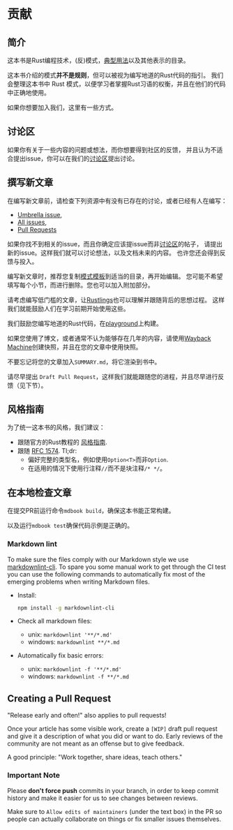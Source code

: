 # 贡献

## 简介

[典型用法]: https://en.wikipedia.org/wiki/Programming_idiom

这本书是Rust编程技术，(反)模式，[典型用法]以及其他表示的目录。

这本书介绍的模式**并不是规则**，但可以被视为编写地道的Rust代码的指引。
我们会整理这本书中 Rust 模式，以便学习者掌握Rust习语的权衡，并且在他们的代码中正确地使用。

如果你想要加入我们，这里有一些方式。

## 讨论区

[讨论区]: https://github.com/rust-unofficial/patterns/discussions

如果你有关于一些内容的问题或想法，而你想要得到社区的反馈，
并且认为不适合提出issue，你可以在我们的[讨论区]提出讨论。

## 撰写新文章

[模式模板]: https://github.com/rust-unofficial/patterns/blob/master/template.md
[Rustlings]: https://github.com/rust-lang/rustlings
[playground]: https://play.rust-lang.org/
[Wayback Machine]: https://web.archive.org/

在编写新文章前，请检查下列资源中有没有已存在的讨论，或者已经有人在编写：

- [Umbrella issue](https://github.com/rust-unofficial/patterns/issues/116),
- [All issues](https://github.com/rust-unofficial/patterns/issues),
- [Pull Requests](https://github.com/rust-unofficial/patterns/pulls)

如果你找不到相关的issue，而且你确定应该提issue而非[讨论区]的帖子，
请提出新的issue。这样我们就可以讨论想法，以及文档未来的内容。
也许您还会得到反馈与投入。

编写新文章时，推荐您复制[模式模板]到适当的目录，再开始编辑。
您可能不希望填写每个小节，而进行删除。您也可以加入附加部分。

请考虑编写低门槛的文章，让[Rustlings]也可以理解并跟随背后的思想过程。
这样我们就能鼓励人们在学习前期开始使用这些。

我们鼓励您编写地道的Rust代码，在[playground]上构建。

如果您使用了博文，或者通常不认为能够存在几年的内容，请使用[Wayback Machine]创建快照，并且在您的文章中使用快照。

不要忘记将您的文章加入`SUMMARY.md`，将它渲染到书中。

请尽早提出 `Draft Pull Request`，这样我们就能跟随您的进程，并且尽早进行反馈（见下节）。

## 风格指南

为了统一这本书的风格，我们建议：

- 跟随官方的Rust教程的 [风格指南](https://github.com/rust-lang/book/blob/master/style-guide.md).
- 跟随 [RFC 1574](https://github.com/rust-lang/rfcs/blob/master/text/1574-more-api-documentation-conventions.md#appendix-a-full-conventions-text).
  Tl;dr:
  - 偏好完整的类型名，例如使用`Option<T>`而非`Option`.
  - 在适用的情况下使用行注释`//`而不是块注释`/* */`。

## 在本地检查文章

在提交PR前运行命令`mdbook build`，确保这本书能正常构建。

以及运行`mdbook test`确保代码示例是正确的。

### Markdown lint

To make sure the files comply with our Markdown style we use [markdownlint-cli](https://github.com/igorshubovych/markdownlint-cli).
To spare you some manual work to get through the CI test you can use the
following commands to automatically fix most of the emerging problems when
writing Markdown files.

- Install:

  ```sh
  npm install -g markdownlint-cli
  ```

- Check all markdown files:
  - unix: `markdownlint '**/*.md'`
  - windows: `markdownlint **/*.md`

- Automatically fix basic errors:
  - unix: `markdownlint -f '**/*.md'`
  - windows: `markdownlint -f **/*.md`

## Creating a Pull Request

"Release early and often!" also applies to pull requests!

Once your article has some visible work, create a `[WIP]` draft pull request
and give it a description of what you did or want to do. Early reviews of the
community are not meant as an offense but to give feedback.

A good principle: "Work together, share ideas, teach others."

### Important Note

Please **don't force push** commits in your branch, in order to keep commit
history and make it easier for us to see changes between reviews.

Make sure to `Allow edits of maintainers` (under the text box) in the PR so
people can actually collaborate on things or fix smaller issues themselves.
